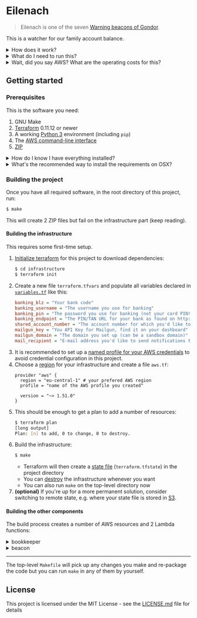 # Eilenach

> Eilenach is one of the seven [Warning beacons of Gondor](http://lotr.wikia.com/wiki/Warning_beacons_of_Gondor).

This is a watcher for our family account balance.

<details>
<summary>How does it work?</summary>

1. [Checks the balance](src/bookkeeper/bookkeeper.py) of your bank account over [FinTS](https://en.wikipedia.org/wiki/FinTS)
2. Reports the balance
3. [Sends an e-mail](src/beacon/mailgun.js) when the balance is below threshold

</details>

<details>
<summary>What do I need to run this?</summary>

- a German bank account with [one of these banks](https://github.com/raphaelm/python-fints#limitations) (so far only tested with DKB)
- an AWS account (everything you need to build the infrastructure
  is [included in this project](infrastructure/bookkeeper.tf))
- a [Mailgun account](https://www.mailgun.com/)

</details>

<details>
<summary>Wait, did you say AWS? What are the operating costs for this?</summary>

💰 The whole project fits into the Free Tier, so **operating costs are likely to be zero.**

In case you already consumed all of your Free Tier,
estimated operating costs per month are:

| AWS Service          | Free Tier | This project | Best case | Worst case |
|----------------------|-----------|--------------|----------:|-----------:|
| Lambda (requests)    | 1M        | ~4,320       | $0     | $0.00 |
| Lambda (duration)    | 3.2M secs | ~22,000 secs | $0     | $0.05 |
| CloudWatch (alarms)  | 10        | 2            | $0     | $0.20 |
| CloudWatch (metrics) | 10        | 1            | $0     | $0.30 |
| SNS (publishes)      | 1M        | <4,320       | $0     | $0.01 |
| SNS (HTTP deliveries)| 100,000   | <4,320       | $0     | $0.01 |
| **Sum**     ||| **$0** | **$0.57** |

</details>

## Getting started

### Prerequisites

This is the software you need:

1. GNU Make
2. [Terraform](https://www.terraform.io/) 0.11.12 or newer
3. A working [Python 3](https://www.python.org/) environment (including `pip`)
4. The [AWS command-line interface](https://aws.amazon.com/cli/)
5. [ZIP](http://www.info-zip.org/Zip.html)

<details>
<summary>How do I know I have everything installed?</summary>

Run the following, every line should have a check mark:

```bash
$ make check
✔ aws
✔ pip3
✔ terraform
✔ zip
```
</details>

<details>
<summary>What's the recommended way to install the requirements on OSX?</summary>

Assuming you have [brew](https://github.com/Homebrew/brew)
installed (you should!), run this to install all required software:

```
brew bundle
```
</details>

### Building the project

Once you have all required software, in the root directory of this project, run:

```bash
$ make
```

This will create 2 ZIP files but fail on the infrastructure part (keep reading).

#### Building the infrastructure

This requires some first-time setup.

1. [Initialize terraform](https://www.terraform.io/docs/commands/init.html) for this project to download dependencies:
   ```bash
   $ cd infrastructure
   $ terraform init
   ```
2. Create a new file `terraform.tfvars` and populate all variables declared in [`variables.tf`](infrastructure/variables.tf) like this:
   ```INI
   banking_blz = "Your bank code"
   banking_username = "The username you use for banking"
   banking_pin = "The password you use for banking (not your card PIN!)"
   banking_endpoint = "The PIN/TAN URL for your bank as found on http://www.hbci-zka.de/institute/institut_auswahl.htm"
   shared_account_number = "The account number for which you'd like to monitor the balance"
   mailgun_key = "You API Key for Mailgun, find it on your dashboard"
   mailgun_domain = "The domain you set up (can be a sandbox domain)"
   mail_recipient = "E-mail address you'd like to send notifications to"
   ```
3. It is recommended to set up a [named profile for your AWS credentials](https://docs.aws.amazon.com/cli/latest/userguide/cli-multiple-profiles.html)
   to avoid credential configuration in this project.
4. Choose a [region](https://docs.aws.amazon.com/AWSEC2/latest/UserGuide/using-regions-availability-zones.html#concepts-available-regions) for your infrastructure and create a file `aws.tf`:
   ```HCL
   provider "aws" {
     region = "eu-central-1" # your prefered AWS region
     profile = "name of the AWS profile you created"

     version = "~> 1.51.0"
   }
   ```
5. This should be enough to get a plan to add a number of resources:
   ```bash
   $ terraform plan
   [long output]
   Plan: [n] to add, 0 to change, 0 to destroy.
   ```
6. Build the infrastructure:
   ```bash
   $ make
   ```
   - Terraform will then create a [state file](https://www.terraform.io/docs/backends/state.html) (`terraform.tfstate`) in the project directory
   - You can [destroy](https://www.terraform.io/intro/getting-started/destroy.html)
   the infrastructure whenever you want
   - You can also run `make` on the top-level directory now
7. **(optional)** If you're up for a more permanent solution,
   consider switching to remote state, e.g. where your state file is stored in
   [S3](https://www.terraform.io/docs/backends/types/s3.html).

#### Building the other components

The build process creates a number of AWS resources and 2 Lambda functions:

<details>
<summary>bookkeeper</summary>

This part is written in Python because
[python-fints](https://github.com/raphaelm/python-fints) is the only
decent FinTS library out there that I could get running.

Its job is to query the account balance and report it to stdout in JSON format
where it's being picked up a metric filter and sent to CloudWatch Metrics.

</details>

<details>
<summary>beacon</summary>

This part is written in Javascript because it's my goto language for AWS Lambda.

It sends an e-mail, and it is by far the simplest component (it has no dependencies).
That's also why NodeJS is not listed anywhere as dependency. If you want to hack on it,
you need a working Node environment though.

I hadn't planned to write this part but Amazon SNS
[doesn't yet support SMS in my prefered region](https://docs.aws.amazon.com/sns/latest/dg/sms_supported-countries.html), and Terraform doesn't support the `email` protocol for
subscribing to SNS topics.

The upside is that I can control the subject and the body of the e-mail being sent.

</details>

---

The top-level `Makefile` will pick up any changes you make and re-package the code
but you can run `make` in any of them by yourself.

## License

This project is licensed under the MIT License - see the [LICENSE.md](LICENSE.md) file for details